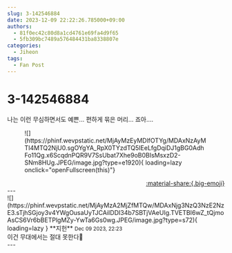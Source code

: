 ```yaml
---
slug: 3-142546884
date: 2023-12-09 22:22:26.785000+09:00
authors:
  - 81f0ec42c80d8a1cd4761e69fa4d9f65
  - 5fb309bc7489a576484431ba8338807e
categories:
  - Jiheon
tags:
  - Fan Post
---
```


# 3-142546884

<div class="post-container" markdown="1">
<div class="content-container md-sidebar__scrollwrap" markdown="1">

나는 이런 무심하면서도 예쁜... 편하게 묶은 머리... 죠아....
<figure markdown="1">
![](https://phinf.wevpstatic.net/MjAyMzEyMDlfOTYg/MDAxNzAyMTI4MTQ2NjU0.sgOYgYA_RpX0TYzdTQ5IEeLfgDqiDJ1gBG0AdhFo11Qg.x6ScqdnPQR9V7SsUbat7Xhe9oB0BIsMsxzD2-SNm8HUg.JPEG/image.jpg?type=e1920){ loading=lazy onclick="openFullscreen(this)"}
</figure>


</div>
</div>

<div style="text-align: right;" markdown="1">
<a href="https://weverse.io/fromis9/fanpost/3-142546884" style="text-align: right;">:material-share:{.big-emoji}</a>
</div>
---

<div class="comments-container md-sidebar__scrollwrap" markdown="1">
<div class="comment" markdown="1">
<div class='id-container' markdown="1">
![](https://phinf.wevpstatic.net/MjAyMzA2MjZfMTQw/MDAxNjg3NzQ3NzE2NzE3.sTjhSGjoy3v4YWgOusaUyTJCAiIDDI34b7SBTjVAeUIg.TVETBI6wZ_tQjmoAsCS6Vr6bBETPlgMZy-YwTa6Gs0wg.JPEG/image.jpg?type=s72){ loading=lazy }
**<span class="artist">지헌</span>** <small>Dec 09 2023, 22:23</small><br>
</div>
<div class='comment-body' markdown="1">
이건 무대에서는 절대 못한다🥹
</div>
</div>
</div>
---
